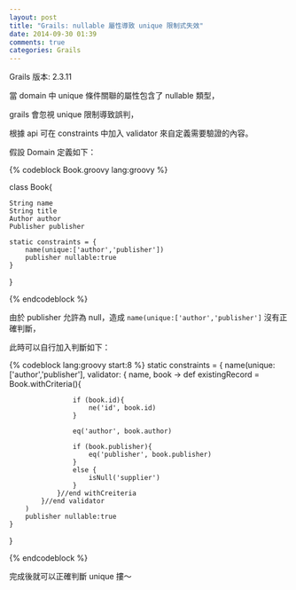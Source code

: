 ```yaml
---
layout: post
title: "Grails: nullable 屬性導致 unique 限制式失效"
date: 2014-09-30 01:39
comments: true
categories: Grails 
---
```

Grails 版本: 2.3.11

當 domain 中 unique 條件關聯的屬性包含了 nullable 類型，

grails 會忽視 unique 限制導致誤判，

根據 api 可在 constraints 中加入 validator 來自定義需要驗證的內容。

假設 Domain 定義如下：

{% codeblock Book.groovy lang:groovy %}

class Book{

	String name
	String title  
	Author author
	Publisher publisher

	static constraints = {
		name(unique:['author','publisher'])
		publisher nullable:true   
	}
}

{% endcodeblock %}

由於 publisher 允許為 null，造成 `name(unique:['author','publisher']` 沒有正確判斷，

此時可以自行加入判斷如下：

{% codeblock lang:groovy start:8 %}
	static constraints = {
		name(unique:['author','publisher'],
			validator: { name, book ->
				def existingRecord = Book.withCriteria(){
        		
					if (book.id){
						ne('id', book.id)
					}
                    
					eq('author', book.author)
                    
					if (book.publisher){
						eq('publisher', book.publisher)
					}
					else {
						isNull('supplier')
					}
				}//end withCreiteria
			}//end validator
		)
		publisher nullable:true  
	}
}

{% endcodeblock %}

完成後就可以正確判斷 unique 摟～

